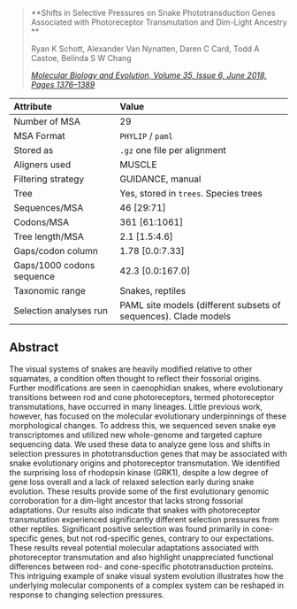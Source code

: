 > **Shifts in Selective Pressures on Snake Phototransduction Genes Associated with Photoreceptor Transmutation and Dim-Light Ancestry **
> 
> Ryan K Schott,   Alexander Van Nynatten,   Daren C Card,   Todd A Castoe, Belinda S W Chang 
> 
> [_Molecular Biology and Evolution, Volume 35, Issue 6, June 2018, Pages 1376–1389_](https://academic.oup.com/mbe/article/35/6/1376/4904158)



| Attribute      | Value | 
| :---        |    :----   | 
| Number of MSA      | 29       | 
| MSA Format	      | `PHYLIP` / `paml` | 
| Stored as	      | `.gz` one file per alignment       | 
| Aligners used     | MUSCLE       | 
| Filtering strategy     | GUIDANCE, manual       |
| Tree	      | Yes, stored in `trees`. Species trees  | 
| Sequences/MSA      | 46 [29:71]       | 
| Codons/MSA      | 361 [61:1061]       | 
| Tree length/MSA      | 2.1 [1.5:4.6]       | 
| Gaps/codon column     | 1.78 [0.0:7.33]       | 
| Gaps/1000 codons sequence   | 42.3 [0.0:167.0]       | 
| Taxonomic range      | Snakes, reptiles       | 
| Selection analyses run      | PAML site models (different subsets of sequences). Clade models   |

Abstract
--------
The visual systems of snakes are heavily modified relative to other squamates, a condition often thought to reflect their fossorial origins. Further modifications are seen in caenophidian snakes, where evolutionary transitions between rod and cone photoreceptors, termed photoreceptor transmutations, have occurred in many lineages. Little previous work, however, has focused on the molecular evolutionary underpinnings of these morphological changes. To address this, we sequenced seven snake eye transcriptomes and utilized new whole-genome and targeted capture sequencing data. We used these data to analyze gene loss and shifts in selection pressures in phototransduction genes that may be associated with snake evolutionary origins and photoreceptor transmutation. We identified the surprising loss of rhodopsin kinase (GRK1), despite a low degree of gene loss overall and a lack of relaxed selection early during snake evolution. These results provide some of the first evolutionary genomic corroboration for a dim-light ancestor that lacks strong fossorial adaptations. Our results also indicate that snakes with photoreceptor transmutation experienced significantly different selection pressures from other reptiles. Significant positive selection was found primarily in cone-specific genes, but not rod-specific genes, contrary to our expectations. These results reveal potential molecular adaptations associated with photoreceptor transmutation and also highlight unappreciated functional differences between rod- and cone-specific phototransduction proteins. This intriguing example of snake visual system evolution illustrates how the underlying molecular components of a complex system can be reshaped in response to changing selection pressures.